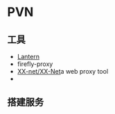 # PVN

## 工具

- [Lantern](https://github.com/getlantern/lantern)
- firefly-proxy
- [XX-net/XX-Net](https://github.com/XX-net/XX-Net)a web proxy tool
- 
## 搭建服务
